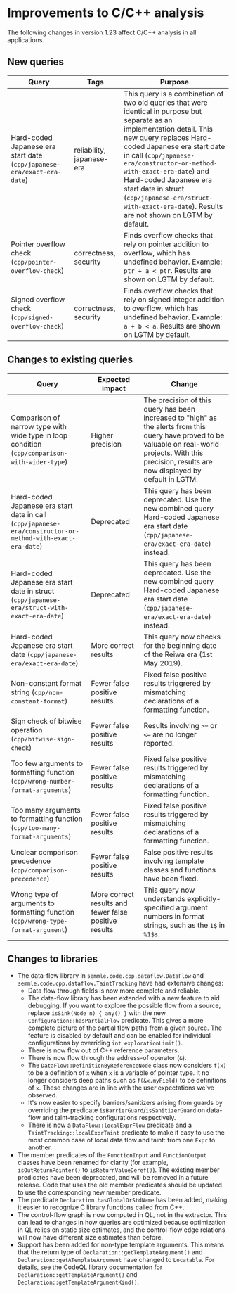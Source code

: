 # Improvements to C/C++ analysis

The following changes in version 1.23 affect C/C++ analysis in all applications.

## New queries

| **Query**                   | **Tags**  | **Purpose**                                                        |
|-----------------------------|-----------|--------------------------------------------------------------------|
| Hard-coded Japanese era start date (`cpp/japanese-era/exact-era-date`) | reliability, japanese-era | This query is a combination of two old queries that were identical in purpose but separate as an implementation detail.  This new query replaces Hard-coded Japanese era start date in call (`cpp/japanese-era/constructor-or-method-with-exact-era-date`) and Hard-coded Japanese era start date in struct (`cpp/japanese-era/struct-with-exact-era-date`). Results are not shown on LGTM by default. |
| Pointer overflow check (`cpp/pointer-overflow-check`) | correctness, security | Finds overflow checks that rely on pointer addition to overflow, which has undefined behavior. Example: `ptr + a < ptr`. Results are shown on LGTM by default. |
| Signed overflow check (`cpp/signed-overflow-check`) | correctness, security | Finds overflow checks that rely on signed integer addition to overflow, which has undefined behavior. Example: `a + b < a`. Results are shown on LGTM by default. |


## Changes to existing queries

| **Query**                  | **Expected impact**    | **Change**                                                       |
|----------------------------|------------------------|------------------------------------------------------------------|
| Comparison of narrow type with wide type in loop condition (`cpp/comparison-with-wider-type`) | Higher precision | The precision of this query has been increased to "high" as the alerts from this query have proved to be valuable on real-world projects. With this precision, results are now displayed by default in LGTM. |
| Hard-coded Japanese era start date in call (`cpp/japanese-era/constructor-or-method-with-exact-era-date`) | Deprecated | This query has been deprecated.  Use the new combined query Hard-coded Japanese era start date (`cpp/japanese-era/exact-era-date`) instead. |
| Hard-coded Japanese era start date in struct (`cpp/japanese-era/struct-with-exact-era-date`) | Deprecated | This query has been deprecated.  Use the new combined query Hard-coded Japanese era start date (`cpp/japanese-era/exact-era-date`) instead. |
| Hard-coded Japanese era start date (`cpp/japanese-era/exact-era-date`) | More correct results | This query now checks for the beginning date of the Reiwa era (1st May 2019). |
| Non-constant format string (`cpp/non-constant-format`) | Fewer false positive results | Fixed false positive results triggrered by mismatching declarations of a formatting function. |
| Sign check of bitwise operation (`cpp/bitwise-sign-check`) | Fewer false positive results | Results involving `>=` or `<=` are no longer reported. |
| Too few arguments to formatting function (`cpp/wrong-number-format-arguments`) | Fewer false positive results | Fixed false positive results triggered by mismatching declarations of a formatting function. |
| Too many arguments to formatting function (`cpp/too-many-format-arguments`) | Fewer false positive results | Fixed false positive results triggered by mismatching declarations of a formatting function. |
| Unclear comparison precedence (`cpp/comparison-precedence`) | Fewer false positive results | False positive results involving template classes and functions have been fixed. |
| Wrong type of arguments to formatting function (`cpp/wrong-type-format-argument`) | More correct results and fewer false positive results | This query now understands explicitly-specified argument numbers in format strings, such as the `1$` in `%1$s`. |

## Changes to libraries

* The data-flow library in `semmle.code.cpp.dataflow.DataFlow` and
  `semmle.code.cpp.dataflow.TaintTracking` have had extensive changes:
  * Data flow through fields is now more complete and reliable.
  * The data-flow library has been extended with a new feature to aid debugging. 
    If you want to explore the possible flow from a source, replace
    `isSink(Node n) { any() }` with the new `Configuration::hasPartialFlow` predicate. 
    This gives a more complete picture of the partial flow paths from a given source. 
    The feature is disabled by default and can be enabled for individual configurations by overriding `int explorationLimit()`.
  * There is now flow out of C++ reference parameters.
  * There is now flow through the address-of operator (`&`).
  * The `DataFlow::DefinitionByReferenceNode` class now considers `f(x)` to be a
    definition of `x` when `x` is a variable of pointer type. It no longer
    considers deep paths such as `f(&x.myField)` to be definitions of `x`. These
    changes are in line with the user expectations we've observed.
  * It's now easier to specify barriers/sanitizers
    arising from guards by overriding the predicate
    `isBarrierGuard`/`isSanitizerGuard` on data-flow and taint-tracking
    configurations respectively.
  * There is now a `DataFlow::localExprFlow` predicate and a
    `TaintTracking::localExprTaint` predicate to make it easy to use the most
    common case of local data flow and taint: from one `Expr` to another.
* The member predicates of the `FunctionInput` and `FunctionOutput` classes have been renamed for
  clarity (for example, `isOutReturnPointer()` to `isReturnValueDeref()`). The existing member predicates
  have been deprecated, and will be removed in a future release. Code that uses the old member
  predicates should be updated to use the corresponding new member predicate.
* The predicate `Declaration.hasGlobalOrStdName` has been added, making it
  easier to recognize C library functions called from C++.
* The control-flow graph is now computed in QL, not in the extractor. This can
  lead to changes in how queries are optimized because
  optimization in QL relies on static size estimates, and the control-flow edge
  relations will now have different size estimates than before.
* Support has been added for non-type template arguments.  This means that the
  return type of `Declaration::getTemplateArgument()` and
  `Declaration::getATemplateArgument` have changed to `Locatable`.  For details, see the
  CodeQL library documentation for `Declaration::getTemplateArgument()` and
  `Declaration::getTemplateArgumentKind()`.

